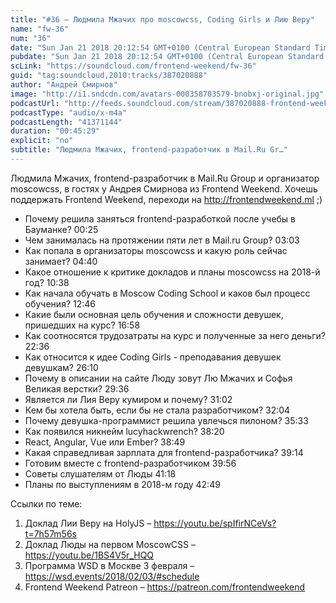 ```yaml
---
title: "#36 – Людмила Мжачих про moscowcss, Coding Girls и Лию Веру"
name: "fw-36"
num: "36"
date: "Sun Jan 21 2018 20:12:54 GMT+0100 (Central European Standard Time)"
pubdate: "Sun Jan 21 2018 20:12:54 GMT+0100 (Central European Standard Time)"
scLink: "https://soundcloud.com/frontend-weekend/fw-36"
guid: "tag:soundcloud,2010:tracks/387020888"
author: "Андрей Смирнов"
image: "http://i1.sndcdn.com/avatars-000358703579-bnobxj-original.jpg"
podcastUrl: "http://feeds.soundcloud.com/stream/387020888-frontend-weekend-fw-36.m4a"
podcastType: "audio/x-m4a"
podcastLength: "41371144"
duration: "00:45:29"
explicit: "no"
subtitle: "Людмила Мжачих, frontend-разработчик в Mail.Ru Gr…"
---
```

Людмила Мжачих, frontend-разработчик в Mail.Ru Group и организатор moscowcss, в гостях у Андрея Смирнова из Frontend Weekend. Хочешь поддержать Frontend Weekend, переходи на http://frontendweekend.ml ;)

- Почему решила заняться frontend-разработкой после учебы в Бауманке? 00:25
- Чем занималась на протяжении пяти лет в Mail.ru Group? 03:03
- Как попала в организаторы moscowcss и какую роль сейчас занимает? 04:40
- Какое отношение к критике докладов и планы moscowcss на 2018-й год? 10:38
- Как начала обучать в Moscow Coding School и каков был процесс обучения? 12:46
- Какие были основная цель обучения и сложности девушек, пришедших на курс? 16:58
- Как соотносятся трудозатраты на курс и полученные за него деньги? 22:36
- Как относится к идее Coding Girls - преподавания девушек девушкам? 26:10
- Почему в описании на сайте Люду зовут Лю Мжачих и Софья Великая верстки? 29:36
- Является ли Лия Веру кумиром и почему? 31:02
- Кем бы хотела быть, если бы не стала разработчиком? 32:04
- Почему девушка-программист решила увлечься пилоном? 35:33
- Как появился никнейм lucyhackwrench? 38:20
- React, Angular, Vue или Ember? 38:49
- Какая справедливая зарплата для frontend-разработчика? 39:14
- Готовим вместе с frontend-разработчиком 39:56
- Советы слушателям от Люды 41:18
- Планы по выступлениям в 2018-м году 42:49

Ссылки по теме:
1) Доклад Лии Веру на HolyJS – https://youtu.be/spIfirNCeVs?t=7h57m56s
2) Доклад Люды на первом MoscowCSS – https://youtu.be/1BS4V5r_HQQ
3) Программа WSD в Москве 3 февраля – https://wsd.events/2018/02/03/#schedule
4) Frontend Weekend Patreon – https://patreon.com/frontendweekend